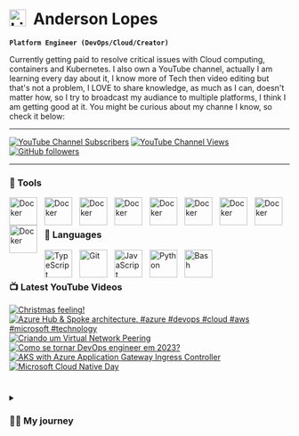 # <img align="left" alt="Linux" width="30px" style="padding-right:10px;" src="https://cdn.jsdelivr.net/gh/devicons/devicon/icons/linux/linux-original.svg" />  Anderson Lopes

**`Platform Engineer (DevOps/Cloud/Creator)`**

Currently getting paid to resolve critical issues with Cloud computing, containers and Kubernetes. I also own a YouTube channel, actually I am learning every day about it, I know more of Tech then video editing but that's not a problem, I LOVE to share knowledge, as much as I can, doesn't matter how, so I try to broadcast my audiance to multiple platforms, I think I am getting good at it.
You might be curious about my channe I know, so check it below:

---
[![YouTube Channel Subscribers](https://img.shields.io/youtube/channel/subscribers/UCqN30hP5vl4F3lUFYXQNkNQ?style=flat-square&link=https%3A%2F%2Fwww.youtube.com%2F%40landudigital%3Fsub_confirmation%3D1)](https://www.youtube.com/@landudigital?sub_confirmation=1)
[![YouTube Channel Views](https://img.shields.io/youtube/channel/views/UCqN30hP5vl4F3lUFYXQNkNQ?style=flat-square)](https://www.youtube.com/@landudigital?sub_confirmation=1)
[![GitHub followers](https://img.shields.io/github/followers/soaand01?style=flat-square&label=GitHub%20followers&color=black)](https://github.com/soaand01?tab=followers)



---
### 🧰 Tools

<img align="left" alt="Docker" width="50px" style="padding-right:10px;" img src="https://cdn.jsdelivr.net/gh/devicons/devicon/icons/kubernetes/kubernetes-plain-wordmark.svg" />
<img align="left" alt="Docker" width="50px" style="padding-right:10px;" src="https://cdn.jsdelivr.net/gh/devicons/devicon/icons/docker/docker-original.svg" />
<img align="left" alt="Docker" width="50px" style="padding-right:10px;" img src="https://cdn.jsdelivr.net/gh/devicons/devicon/icons/azure/azure-original-wordmark.svg" />
<img align="left" alt="Docker" width="50px" style="padding-right:10px;" img src="https://cdn.jsdelivr.net/gh/devicons/devicon/icons/amazonwebservices/amazonwebservices-original-wordmark.svg" />
<img align="left" alt="Docker" width="50px" style="padding-right:10px;" img src="https://cdn.jsdelivr.net/gh/devicons/devicon/icons/github/github-original-wordmark.svg" />
<img align="left" alt="Docker" width="50px" style="padding-right:10px;" img src="https://cdn.jsdelivr.net/gh/devicons/devicon/icons/digitalocean/digitalocean-original-wordmark.svg" />
<img align="left" alt="Docker" width="50px" style="padding-right:10px;" img src="https://cdn.jsdelivr.net/gh/devicons/devicon/icons/terraform/terraform-original-wordmark.svg" />
<img align="left" alt="Docker" width="50px" style="padding-right:10px;" img src="https://cdn.jsdelivr.net/gh/devicons/devicon/icons/argocd/argocd-original-wordmark.svg" />
<img align="left" alt="Docker" width="50px" style="padding-right:10px;" img src="https://cdn.jsdelivr.net/gh/devicons/devicon/icons/vim/vim-original.svg" />


<br><br>
### 🤖 Languages

<img align="left" alt="TypeScript" width="50px" style="padding-right:10px;" src="https://cdn.jsdelivr.net/gh/devicons/devicon/icons/typescript/typescript-plain.svg" />
<img align="left" alt="Git" width="50px" style="padding-right:10px;" src="https://cdn.jsdelivr.net/gh/devicons/devicon/icons/git/git-original.svg" />
<img align="left" alt="JavaScript" width="50px" style="padding-right:10px;" src="https://cdn.jsdelivr.net/gh/devicons/devicon/icons/javascript/javascript-plain.svg" />
<img align="left" alt="Python" width="50px" style="padding-right:10px;" src="https://cdn.jsdelivr.net/gh/devicons/devicon/icons/python/python-plain.svg" />
<img align="left" alt="Bash" width="50px" style="padding-right:10px;" src="https://cdn.jsdelivr.net/gh/devicons/devicon/icons/bash/bash-original.svg" />
<br />

#

### 📺 Latest YouTube Videos
<!-- BEGIN YOUTUBE-CARDS -->
[![Christmas feeling!](https://ytcards.demolab.com/?id=BSs-hza-ozo&title=Christmas+feeling%21&lang=en&timestamp=1701369578&background_color=%230d1117&title_color=%23ffffff&stats_color=%23dedede&max_title_lines=1&width=250&border_radius=5 "Christmas feeling!")](https://www.youtube.com/watch?v=BSs-hza-ozo)
[![Azure Hub & Spoke architecture. #azure #devops  #cloud  #aws #microsoft  #technology](https://ytcards.demolab.com/?id=eZkYr-509pw&title=Azure+Hub+%26+Spoke+architecture.+%23azure+%23devops++%23cloud++%23aws+%23microsoft++%23technology&lang=en&timestamp=1687466210&background_color=%230d1117&title_color=%23ffffff&stats_color=%23dedede&max_title_lines=1&width=250&border_radius=5 "Azure Hub & Spoke architecture. #azure #devops  #cloud  #aws #microsoft  #technology")](https://www.youtube.com/watch?v=eZkYr-509pw)
[![Criando um Virtual Network Peering](https://ytcards.demolab.com/?id=1Abybel3RYU&title=Criando+um+Virtual+Network+Peering&lang=en&timestamp=1679610415&background_color=%230d1117&title_color=%23ffffff&stats_color=%23dedede&max_title_lines=1&width=250&border_radius=5 "Criando um Virtual Network Peering")](https://www.youtube.com/watch?v=1Abybel3RYU)
[![Como se tornar DevOps engineer em 2023?](https://ytcards.demolab.com/?id=MlRqu4IlAfI&title=Como+se+tornar+DevOps+engineer+em+2023%3F&lang=en&timestamp=1678399961&background_color=%230d1117&title_color=%23ffffff&stats_color=%23dedede&max_title_lines=1&width=250&border_radius=5 "Como se tornar DevOps engineer em 2023?")](https://www.youtube.com/watch?v=MlRqu4IlAfI)
[![AKS with Azure Application Gateway Ingress Controller](https://ytcards.demolab.com/?id=GPhSihNlzMk&title=AKS+with+Azure+Application+Gateway+Ingress+Controller&lang=en&timestamp=1678262413&background_color=%230d1117&title_color=%23ffffff&stats_color=%23dedede&max_title_lines=1&width=250&border_radius=5 "AKS with Azure Application Gateway Ingress Controller")](https://www.youtube.com/watch?v=GPhSihNlzMk)
[![Microsoft Cloud Native Day](https://ytcards.demolab.com/?id=QSl9JVWKWCo&title=Microsoft+Cloud+Native+Day&lang=en&timestamp=1677092419&background_color=%230d1117&title_color=%23ffffff&stats_color=%23dedede&max_title_lines=1&width=250&border_radius=5 "Microsoft Cloud Native Day")](https://www.youtube.com/watch?v=QSl9JVWKWCo)
<!-- END YOUTUBE-CARDS -->

#

<details>
 <summary><h3>👨‍💻 My journey</h3></summary>
   Well, my passion for computing started when I was around 11 ~ 13 years old, this is because I started to see my colleagues at school bringing their homework printed nicely very fancy on Monday after they spent the weekeding working on it, I used to see it and I was amazed, but unfortuneately too expensive for my family to afford one by that time.
   During this period from 11 untill 15 I was working with my father to help at home and going to school, when I completed 16 years old I managed to get a job in a printer company ( doesn't exist anymore ) I learned how to fix those cannon, hp, zebra ... printers, I used to love it so much, that was the oportunity that I had to touch a computer for testing the printers, great memories.
  So now I was happy that I had a salary and cold help at home and buy my own stuffs, and who knows a computer?! But step by step and I learned from my parents that would be smarter to use the money to pay and join an university rather than buy it now, so, this is what I did, I joineed the Computer Science in 2019, that time I remember that used to pay around 250 brazilian reais, and my salary was 1000, so I had money to pay it, help at home, and save for my laptop which was around 3000 and I was able to save around 200 every month.
   Well, I worked in this job untill to complete 18 years old, this is because I volunteered to the Brazilian Army, actually in Brazil when you complete 17 you must "sign up" saying you are about to complete 18, so it might happen that even if you don't want to join the Army, they you will take you anyway, which is not my case, I said I wanted to join since the day one, and it happened, I joined the Army in 2010.
   This was most tiresome moment of my life I guess, but also the one where I have so many good memories, I wouldn't change anything, I was still going to the university and the Army at the same time, so it was very tiresome, my salary went from 1000 in the printer company to 500 brazilian reais in the Army, yes, but salary was cut in half and I still needed to pay 250 for the university. *SPOILER* I still didn't have my laptop/computer, but I was able already to use the one from the university whenever I had time.
   Life might be hard as a soldier but also can be nice, since I was in the computer science in the university, the army had a program of paying traning to the soldiers, and I asked if they could "pay" me a Linux training, wooow, that was really nice, I did this traininfg, I was amazing 3 weeks.Life kept going in the army for until I saw an advertisement of internship program of a North American company, in Sao Paulo, my city, they were hiring young talents, so I applied and got the internship job, thanks to the Linux traning.
   I will summary the rest so in an opportunity of working with me we can talk more, but in this company I worked 8 years, from intership to Senior Platform Engineer, moved to Netherlands, worked as Linu Engineer, SRE, CloudOps, DevOps, took more than 10 certifications


[comment]: # (Badges)
<details>
<summary>Badges</summary>
<div style="display: flex; flex-direction: column;" align="center">
  <img src="https://github.com/Rapha-Borges/Rapha-Borges/assets/53947674/433675d3-defb-4f0e-a223-1d8f69eea87e" style="width: 180px; height: 180px; display: inline; margin-right: 30px !important;">
  <img src="https://github.com/Rapha-Borges/Rapha-Borges/assets/53947674/77a58ceb-5761-4d09-ae92-62be74c8ac61" style="width: 180px; height: 180px; display: inline; margin-right: 30px !important;">
  <img src="https://user-images.githubusercontent.com/53947674/218383400-81cb9b2b-1679-4f34-a71c-c88fb1d472dc.png" style="width: 180px; height: 180px; display: inline;
margin-right: 30px !important;">
  <img src="https://user-images.githubusercontent.com/53947674/210863646-79eeee79-6ceb-42a3-beb9-79ffcd8f9bf6.png" style="width: 180px; height: 180px; display: inline; margin-right: 30px !important;">
  <img src="https://user-images.githubusercontent.com/53947674/210869899-cbb242b9-db7c-4f69-a678-9c5bbd3bd86d.png" style="width: 180px; height: 180px; display: inline; margin-right: 30px !important;">
  <img src="https://user-images.githubusercontent.com/53947674/210869925-e7672e5a-6a6e-4caf-a582-486e109226c8.png" style="width: 180px; height: 180px; display: inline; margin-right: 30px !important;">
   
   
